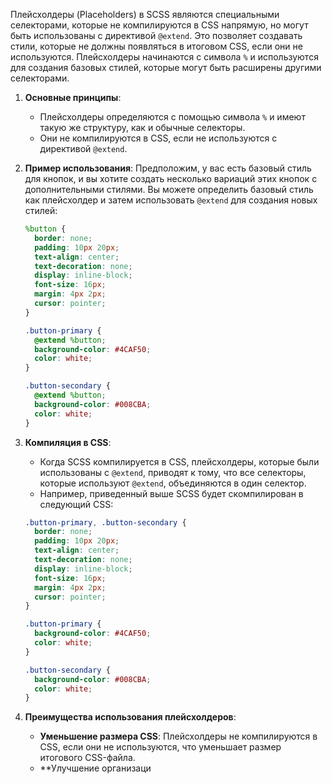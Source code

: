 Плейсхолдеры (Placeholders) в SCSS являются специальными селекторами, которые не компилируются в CSS напрямую, но могут быть использованы с директивой `@extend`. Это позволяет создавать стили, которые не должны появляться в итоговом CSS, если они не используются. Плейсхолдеры начинаются с символа `%` и используются для создания базовых стилей, которые могут быть расширены другими селекторами.

1. **Основные принципы**:
   - Плейсхолдеры определяются с помощью символа `%` и имеют такую же структуру, как и обычные селекторы.
   - Они не компилируются в CSS, если не используются с директивой `@extend`.

2. **Пример использования**:
   Предположим, у вас есть базовый стиль для кнопок, и вы хотите создать несколько вариаций этих кнопок с дополнительными стилями. Вы можете определить базовый стиль как плейсхолдер и затем использовать `@extend` для создания новых стилей:

   ```scss
   %button {
     border: none;
     padding: 10px 20px;
     text-align: center;
     text-decoration: none;
     display: inline-block;
     font-size: 16px;
     margin: 4px 2px;
     cursor: pointer;
   }

   .button-primary {
     @extend %button;
     background-color: #4CAF50;
     color: white;
   }

   .button-secondary {
     @extend %button;
     background-color: #008CBA;
     color: white;
   }
   ```

3. **Компиляция в CSS**:
   - Когда SCSS компилируется в CSS, плейсхолдеры, которые были использованы с `@extend`, приводят к тому, что все селекторы, которые используют `@extend`, объединяются в один селектор.
   - Например, приведенный выше SCSS будет скомпилирован в следующий CSS:

   ```css
   .button-primary, .button-secondary {
     border: none;
     padding: 10px 20px;
     text-align: center;
     text-decoration: none;
     display: inline-block;
     font-size: 16px;
     margin: 4px 2px;
     cursor: pointer;
   }

   .button-primary {
     background-color: #4CAF50;
     color: white;
   }

   .button-secondary {
     background-color: #008CBA;
     color: white;
   }
   ```

4. **Преимущества использования плейсхолдеров**:
   - **Уменьшение размера CSS**: Плейсхолдеры не компилируются в CSS, если они не используются, что уменьшает размер итогового CSS-файла.
   - **Улучшение организаци